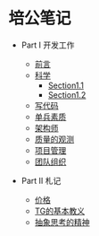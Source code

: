 # 培公笔记 #

- Part I 开发工作

	- [前言](README.md)
	- [科学](chapter.1.1/README.md)
		- [Section1.1](chapter1.1/section1.1.md)
		- [Section1.2](chapter1.1/section1.2.md)
	- [写代码](chapter.1.2/README.md)
	- [单兵素质](chapter.1.3/README.md)
	- [架构师](chapter.1.4/README.md)
	- [质量的观测](chapter.1.5/README.md)
	- [项目管理](chapter.1.6/README.md)
	- [团队组织](chapter.1.7/README.md)

- Part II 札记

	- [价格](chapter.2.1/README.md)
	- [TG的基本教义](chapter.2.2/README.md)
	- [抽象思考的精神](chapter.2.3/README.md)
